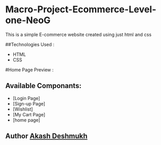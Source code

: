 # Macro-Project-Ecommerce-Level-one-NeoG
 
This is a simple E-commerce website created using just html and css

##Technologies Used :
- HTML
- CSS

#Home Page Preview :




## Available Componants:
- [Login Page]
- [Sign-up Page]
- [Wishlist]
- [My Cart Page]
- [home page]

## Author [Akash Deshmukh](https://github.com/DeshmukhAkash2000)

